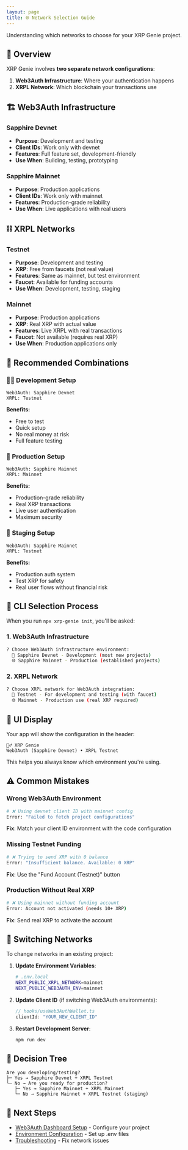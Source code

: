 ```yaml
---
layout: page
title: 🌐 Network Selection Guide
---
```


Understanding which networks to choose for your XRP Genie project.

## 🎯 Overview

XRP Genie involves **two separate network configurations**:

1. **Web3Auth Infrastructure**: Where your authentication happens
2. **XRPL Network**: Which blockchain your transactions use

## 🏗️ Web3Auth Infrastructure

### Sapphire Devnet
- **Purpose**: Development and testing
- **Client IDs**: Work only with devnet
- **Features**: Full feature set, development-friendly
- **Use When**: Building, testing, prototyping

### Sapphire Mainnet  
- **Purpose**: Production applications
- **Client IDs**: Work only with mainnet
- **Features**: Production-grade reliability
- **Use When**: Live applications with real users

## ⛓️ XRPL Networks

### Testnet
- **Purpose**: Development and testing
- **XRP**: Free from faucets (not real value)
- **Features**: Same as mainnet, but test environment
- **Faucet**: Available for funding accounts
- **Use When**: Development, testing, staging

### Mainnet
- **Purpose**: Production applications
- **XRP**: Real XRP with actual value
- **Features**: Live XRPL with real transactions
- **Faucet**: Not available (requires real XRP)
- **Use When**: Production applications only

## 🎯 Recommended Combinations

### 👨‍💻 Development Setup
```
Web3Auth: Sapphire Devnet
XRPL: Testnet
```
**Benefits:**
- Free to test
- Quick setup
- No real money at risk
- Full feature testing

### 🚀 Production Setup
```
Web3Auth: Sapphire Mainnet  
XRPL: Mainnet
```
**Benefits:**
- Production-grade reliability
- Real XRP transactions
- Live user authentication
- Maximum security

### 🧪 Staging Setup
```
Web3Auth: Sapphire Mainnet
XRPL: Testnet
```
**Benefits:**
- Production auth system
- Test XRP for safety
- Real user flows without financial risk

## 🔄 CLI Selection Process

When you run `npx xrp-genie init`, you'll be asked:

### 1. Web3Auth Infrastructure
```bash
? Choose Web3Auth infrastructure environment:
  🧪 Sapphire Devnet - Development (most new projects)
  🌐 Sapphire Mainnet - Production (established projects)
```

### 2. XRPL Network  
```bash
? Choose XRPL network for Web3Auth integration:
  🧪 Testnet - For development and testing (with faucet)
  🌐 Mainnet - Production use (real XRP required)
```

## 🎨 UI Display

Your app will show the configuration in the header:

```
🧞‍♂️ XRP Genie
Web3Auth (Sapphire Devnet) • XRPL Testnet
```

This helps you always know which environment you're using.

## ⚠️ Common Mistakes

### Wrong Web3Auth Environment
```bash
# ❌ Using devnet client ID with mainnet config
Error: "Failed to fetch project configurations"
```
**Fix**: Match your client ID environment with the code configuration

### Missing Testnet Funding
```bash
# ❌ Trying to send XRP with 0 balance
Error: "Insufficient balance. Available: 0 XRP"
```
**Fix**: Use the "Fund Account (Testnet)" button

### Production Without Real XRP
```bash
# ❌ Using mainnet without funding account
Error: Account not activated (needs 10+ XRP)
```
**Fix**: Send real XRP to activate the account

## 🔄 Switching Networks

To change networks in an existing project:

1. **Update Environment Variables**:
   ```bash
   # .env.local
   NEXT_PUBLIC_XRPL_NETWORK=mainnet
   NEXT_PUBLIC_WEB3AUTH_ENV=mainnet
   ```

2. **Update Client ID** (if switching Web3Auth environments):
   ```typescript
   // hooks/useWeb3AuthWallet.ts
   clientId: "YOUR_NEW_CLIENT_ID"
   ```

3. **Restart Development Server**:
   ```bash
   npm run dev
   ```

## 🎯 Decision Tree

```
Are you developing/testing?
├─ Yes → Sapphire Devnet + XRPL Testnet
└─ No → Are you ready for production?
   ├─ Yes → Sapphire Mainnet + XRPL Mainnet  
   └─ No → Sapphire Mainnet + XRPL Testnet (staging)
```

## 🔗 Next Steps

- [Web3Auth Dashboard Setup](../setup/web3auth-dashboard.md) - Configure your project
- [Environment Configuration](../setup/environment-config.md) - Set up .env files
- [Troubleshooting](../help/troubleshooting.md) - Fix network issues